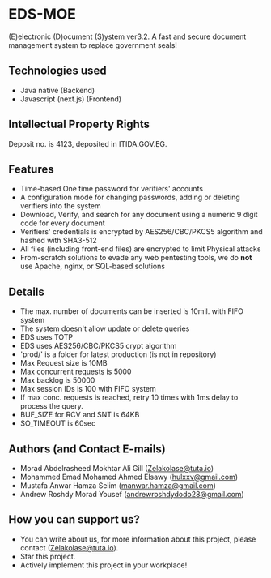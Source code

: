 # EDS-MOE
(E)electronic (D)ocument (S)ystem ver3.2. A fast and secure document management system to replace government seals!

## Technologies used
- Java native (Backend)
- Javascript (next.js) (Frontend)

## Intellectual Property Rights
Deposit no. is 4123, deposited in ITIDA.GOV.EG.

## Features
- Time-based One time password for verifiers' accounts
- A configuration mode for changing passwords, adding or deleting verifiers into the system
- Download, Verify, and search for any document using a numeric 9 digit code for every document
- Verifiers' credentials is encrypted by AES256/CBC/PKCS5 algorithm and hashed with SHA3-512
- All files (including front-end files) are encrypted to limit Physical attacks
- From-scratch solutions to evade any web pentesting tools, we do **not** use Apache, nginx, or SQL-based solutions

## Details
- The max. number of documents can be inserted is 10mil. with FIFO system
- The system doesn't allow update or delete queries
- EDS uses TOTP
- EDS uses AES256/CBC/PKCS5 crypt algorithm
- 'prod/' is a folder for latest production (is not in repository)
- Max Request size is 10MB
- Max concurrent requests is 5000
- Max backlog is 50000
- Max session IDs is 100 with FIFO system
- If max conc. requests is reached, retry 10 times with 1ms delay to process the query.
- BUF_SIZE for RCV and SNT is 64KB
- SO_TIMEOUT is 60sec

## Authors (and Contact E-mails)
- Morad Abdelrasheed Mokhtar Ali Gill (Zelakolase@tuta.io)
- Mohammed Emad Mohamed Ahmed Elsawy (hulxxv@gmail.com)
- Mustafa Anwar Hamza Selim (manwar.hamza@gmail.com)
- Andrew Roshdy Morad Yousef (andrewroshdydodo28@gmail.com)

## How you can support us?
- You can write about us, for more information about this project, please contact (Zelakolase@tuta.io).
- Star this project.
- Actively implement this project in your workplace!